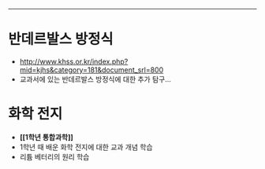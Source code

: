 ****
# 반데르발스 방정식
- http://www.khss.or.kr/index.php?mid=kjhs&category=181&document_srl=800
- 교과서에 있는 반데르발스 방정식에 대한 추가 탐구...

# 화학 전지
- **[[1학년 통합과학]]**
- 1학년 때 배운 화학 전지에 대한 교과 개념 학습
- 리튬 베터리의 원리 학습
